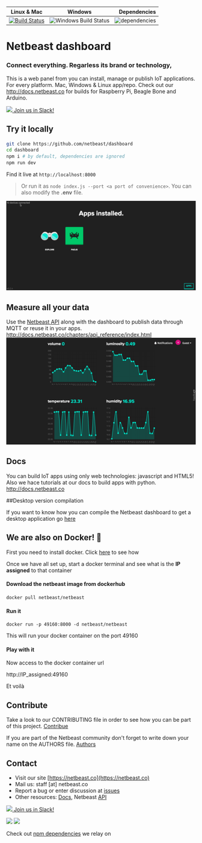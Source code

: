 | Linux & Mac   |      Windows      |  Dependencies |
|----------|:-------------:|------:|
| [![Build Status](https://travis-ci.org/netbeast/dashboard.svg)](https://travis-ci.org/netbeast/dashboard) |  ![Windows Build Status](https://ci.appveyor.com/api/projects/status/l67h46kbdxtvy43p?svg=true) | ![dependencies](https://david-dm.org/netbeast/dashboard.svg) |

# Netbeast dashboard
### Connect everything. Regarless its brand or technology,

This is a web panel from you can install, manage or publish IoT applications. For every platform. Mac, Windows & Linux app/repo. Check out our http://docs.netbeast.co for builds for Raspberry Pi, Beagle Bone and Arduino.

[<img src="https://slack.com/img/slack_hash_128.v1442100037.png" height="24px" width="auto"/> Join us in Slack!](https://netbeastco.typeform.com/to/VGLexg)

## Try it locally
```bash
git clone https://github.com/netbeast/dashboard
cd dashboard
npm i # by default, dependencies are ignored
npm run dev
```

Find it live at `http://localhost:8000` 
> Or run it as `node index.js --port <a port of convenience>`. You can also modify the **.env** file.

![Dashboard live GIF](public/img/dashboard-demo.gif)

## Measure all your data
Use the [Netbeast API](https://github.com/netbeast/api) along with the dashboard to publish data through MQTT or reuse it in your apps. http://docs.netbeast.co/chapters/api_reference/index.html 
![Dashboard live GIF](public/img/history.gif)

## Docs
You can build IoT apps using only web technologies: javascript and HTML5! Also we hace tutorials at our docs to build apps with python.
http://docs.netbeast.co

##Desktop version compilation

If you want to know how you can compile the Netbeast dashboard to get a desktop application go [here](https://github.com/netbeast/dashboard/tree/electron)

## We are also on Docker! :whale:

First you need to install docker. Click [here](https://docs.docker.com/engine/installation/) to see how

Once we have all set up, start a docker terminal and see what is the **IP assigned** to that container

#### Download the netbeast image from dockerhub

```
docker pull netbeast/netbeast
```

#### Run it

```
docker run -p 49160:8000 -d netbeast/netbeast
```

This will run your docker container on the port 49160

#### Play with it

Now access to the docker container url

http://IP_assigned:49160

Et voilà

## Contribute

Take a look to our CONTRIBUTING file in order to see how you can be part of this project. [Contribue](https://github.com/netbeast/dashboard/blob/master/CONTRIBUTING.md)

If you are part of the Netbeast community don't forget to write down your name on the AUTHORS file. [Authors](https://github.com/netbeast/dashboard/blob/master/AUTHORS)

## Contact
* Visit our site [https://netbeast.co](https://netbeast.co)
* Mail us: staff [at] netbeast.co
* Report a bug or enter discussion at [issues](https://github.com/netbeast/docs/issues)
* Other resources: [Docs](https://github.com/netbeast/docs/wiki), Netbeast [API](https://github.com/netbeast/API)

[<img src="https://slack.com/img/slack_hash_128.v1442100037.png" height="24px" width="auto"/> Join us in Slack!](https://netbeastco.typeform.com/to/VGLexg)


<img src="https://github.com/netbeast/docs/blob/master/img/open-source.png?raw=true" height="140px" width="auto"/>
<img src="https://github.com/netbeast/docs/blob/master/img/open-hw.png?raw=true" height="140px" width="auto"/>

Check out [npm dependencies](http://npm.anvaka.com/#/view/2d/netbeast-cli) we relay on
